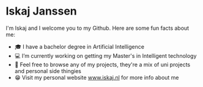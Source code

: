 # Iskaj Janssen
I'm Iskaj and I welcome you to my Github. Here are some fun facts about me:
- 🎓 I have a bachelor degree in Artificial Intelligence
- 💻 I’m currently working on getting my Master's in Intelligent technology
- 💼 Feel free to browse any of my projects, they're a mix of uni projects and personal side thingies
- 😁 Visit my personal website www.iskaj.nl for more info about me
